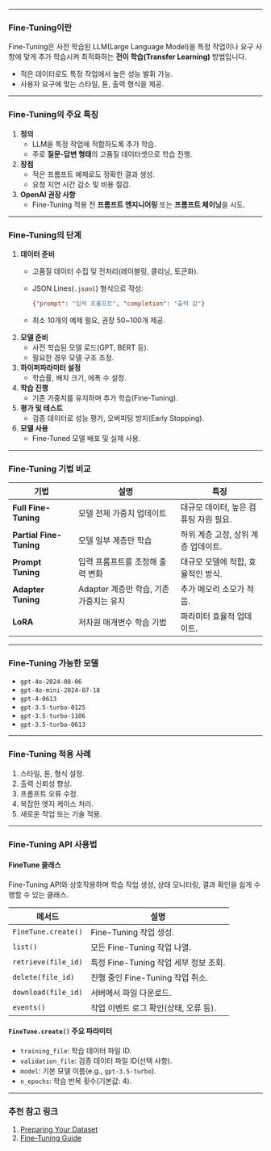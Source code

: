 
---
### Fine-Tuning이란

Fine-Tuning은 사전 학습된 LLM(Large Language Model)을 특정 작업이나 요구 사항에 맞게 추가 학습시켜 최적화하는 **전이 학습(Transfer Learning)** 방법입니다.

- 적은 데이터로도 특정 작업에서 높은 성능 발휘 가능.
- 사용자 요구에 맞는 스타일, 톤, 출력 형식을 제공.

---

### Fine-Tuning의 주요 특징

1. **정의**
    - LLM을 특정 작업에 적합하도록 추가 학습.
    - 주로 **질문-답변 형태**의 고품질 데이터셋으로 학습 진행.
2. **장점**
    - 적은 프롬프트 예제로도 정확한 결과 생성.
    - 요청 지연 시간 감소 및 비용 절감.
3. **OpenAI 권장 사항**
    - Fine-Tuning 적용 전 **프롬프트 엔지니어링** 또는 **프롬프트 체이닝**을 시도.

---

### Fine-Tuning의 단계

1. **데이터 준비**
    - 고품질 데이터 수집 및 전처리(레이블링, 클리닝, 토큰화).
    - JSON Lines(`.jsonl`) 형식으로 작성:
        
        ```json
        {"prompt": "입력 프롬프트", "completion": "출력 값"}
        ```
        
    - 최소 10개의 예제 필요, 권장 50~100개 제공.
2. **모델 준비**
    - 사전 학습된 모델 로드(GPT, BERT 등).
    - 필요한 경우 모델 구조 조정.
3. **하이퍼파라미터 설정**
    - 학습률, 배치 크기, 에폭 수 설정.
4. **학습 진행**
    - 기존 가중치를 유지하며 추가 학습(Fine-Tuning).
5. **평가 및 테스트**
    - 검증 데이터로 성능 평가, 오버피팅 방지(Early Stopping).
6. **모델 사용**
    - Fine-Tuned 모델 배포 및 실제 사용.

---

### Fine-Tuning 기법 비교

|기법|설명|특징|
|---|---|---|
|**Full Fine-Tuning**|모델 전체 가중치 업데이트|대규모 데이터, 높은 컴퓨팅 자원 필요.|
|**Partial Fine-Tuning**|모델 일부 계층만 학습|하위 계층 고정, 상위 계층 업데이트.|
|**Prompt Tuning**|입력 프롬프트를 조정해 출력 변화|대규모 모델에 적합, 효율적인 방식.|
|**Adapter Tuning**|Adapter 계층만 학습, 기존 가중치는 유지|추가 메모리 소모가 적음.|
|**LoRA**|저차원 매개변수 학습 기법|파라미터 효율적 업데이트.|

---

### Fine-Tuning 가능한 모델

- `gpt-4o-2024-08-06`
- `gpt-4o-mini-2024-07-18`
- `gpt-4-0613`
- `gpt-3.5-turbo-0125`
- `gpt-3.5-turbo-1106`
- `gpt-3.5-turbo-0613`

---

### Fine-Tuning 적용 사례

1. 스타일, 톤, 형식 설정.
2. 출력 신뢰성 향상.
3. 프롬프트 오류 수정.
4. 복잡한 엣지 케이스 처리.
5. 새로운 작업 또는 기술 적용.

---

### Fine-Tuning API 사용법

#### FineTune 클래스

Fine-Tuning API와 상호작용하며 학습 작업 생성, 상태 모니터링, 결과 확인을 쉽게 수행할 수 있는 클래스.

|메서드|설명|
|---|---|
|`FineTune.create()`|Fine-Tuning 작업 생성.|
|`list()`|모든 Fine-Tuning 작업 나열.|
|`retrieve(file_id)`|특정 Fine-Tuning 작업 세부 정보 조회.|
|`delete(file_id)`|진행 중인 Fine-Tuning 작업 취소.|
|`download(file_id)`|서버에서 파일 다운로드.|
|`events()`|작업 이벤트 로그 확인(상태, 오류 등).|

#### `FineTune.create()` 주요 파라미터

- `training_file`: 학습 데이터 파일 ID.
- `validation_file`: 검증 데이터 파일 ID(선택 사항).
- `model`: 기본 모델 이름(e.g., `gpt-3.5-turbo`).
- `n_epochs`: 학습 반복 횟수(기본값: 4).

---

### **추천 참고 링크**

1. [Preparing Your Dataset](https://platform.openai.com/docs/guides/fine-tuning/preparing-your-dataset)
2. [Fine-Tuning Guide](https://platform.openai.com/docs/guides/fine-tuning)
